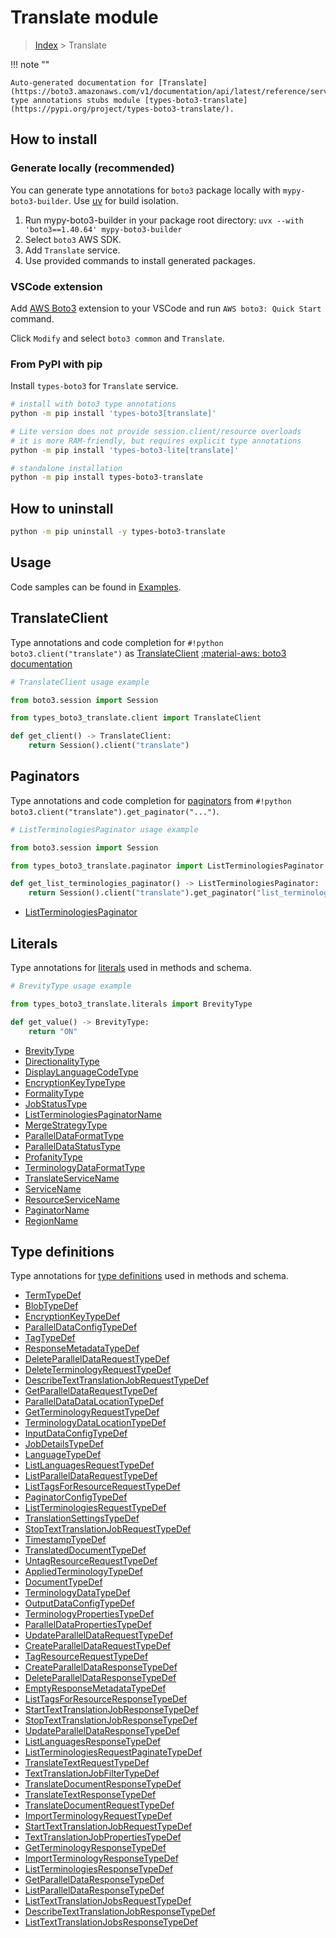 #  Translate module

> [Index](../README.md) > Translate

!!! note ""

    Auto-generated documentation for [Translate](https://boto3.amazonaws.com/v1/documentation/api/latest/reference/services/translate.html#translate)
    type annotations stubs module [types-boto3-translate](https://pypi.org/project/types-boto3-translate/).

## How to install

### Generate locally (recommended)

You can generate type annotations for `boto3` package locally with `mypy-boto3-builder`.
Use [uv](https://docs.astral.sh/uv/getting-started/installation/) for build isolation.

1. Run mypy-boto3-builder in your package root directory: `uvx --with 'boto3==1.40.64' mypy-boto3-builder`
1. Select `boto3` AWS SDK.
1. Add `Translate` service.
1. Use provided commands to install generated packages.


### VSCode extension

Add [AWS Boto3](https://marketplace.visualstudio.com/items?itemName=Boto3typed.boto3-ide)
extension to your VSCode and run `AWS boto3: Quick Start` command.

Click `Modify` and select `boto3 common` and `Translate`.


### From PyPI with pip

Install `types-boto3` for `Translate` service.

```bash
# install with boto3 type annotations
python -m pip install 'types-boto3[translate]'

# Lite version does not provide session.client/resource overloads
# it is more RAM-friendly, but requires explicit type annotations
python -m pip install 'types-boto3-lite[translate]'

# standalone installation
python -m pip install types-boto3-translate
```



## How to uninstall

```bash
python -m pip uninstall -y types-boto3-translate
```

## Usage

Code samples can be found in [Examples](./usage.md).

## TranslateClient

Type annotations and code completion for  `#!python boto3.client("translate")` as [TranslateClient](./client.md)
[:material-aws: boto3 documentation](https://boto3.amazonaws.com/v1/documentation/api/latest/reference/services/translate.html#Translate.Client)

```python
# TranslateClient usage example

from boto3.session import Session

from types_boto3_translate.client import TranslateClient

def get_client() -> TranslateClient:
    return Session().client("translate")
```


## Paginators

Type annotations and code completion for [paginators](./paginators.md)
from `#!python boto3.client("translate").get_paginator("...")`.

```python
# ListTerminologiesPaginator usage example

from boto3.session import Session

from types_boto3_translate.paginator import ListTerminologiesPaginator

def get_list_terminologies_paginator() -> ListTerminologiesPaginator:
    return Session().client("translate").get_paginator("list_terminologies"))
```

- [ListTerminologiesPaginator](./paginators.md#listterminologiespaginator)









## Literals

Type annotations for [literals](./literals.md) used in methods and schema.

```python
# BrevityType usage example

from types_boto3_translate.literals import BrevityType

def get_value() -> BrevityType:
    return "ON"
```

- [BrevityType](./literals.md#brevitytype)
- [DirectionalityType](./literals.md#directionalitytype)
- [DisplayLanguageCodeType](./literals.md#displaylanguagecodetype)
- [EncryptionKeyTypeType](./literals.md#encryptionkeytypetype)
- [FormalityType](./literals.md#formalitytype)
- [JobStatusType](./literals.md#jobstatustype)
- [ListTerminologiesPaginatorName](./literals.md#listterminologiespaginatorname)
- [MergeStrategyType](./literals.md#mergestrategytype)
- [ParallelDataFormatType](./literals.md#paralleldataformattype)
- [ParallelDataStatusType](./literals.md#paralleldatastatustype)
- [ProfanityType](./literals.md#profanitytype)
- [TerminologyDataFormatType](./literals.md#terminologydataformattype)
- [TranslateServiceName](./literals.md#translateservicename)
- [ServiceName](./literals.md#servicename)
- [ResourceServiceName](./literals.md#resourceservicename)
- [PaginatorName](./literals.md#paginatorname)
- [RegionName](./literals.md#regionname)




## Type definitions

Type annotations for [type definitions](./type_defs.md) used in methods and schema.

- [TermTypeDef](./type_defs.md#termtypedef)
- [BlobTypeDef](./type_defs.md#blobtypedef)
- [EncryptionKeyTypeDef](./type_defs.md#encryptionkeytypedef)
- [ParallelDataConfigTypeDef](./type_defs.md#paralleldataconfigtypedef)
- [TagTypeDef](./type_defs.md#tagtypedef)
- [ResponseMetadataTypeDef](./type_defs.md#responsemetadatatypedef)
- [DeleteParallelDataRequestTypeDef](./type_defs.md#deleteparalleldatarequesttypedef)
- [DeleteTerminologyRequestTypeDef](./type_defs.md#deleteterminologyrequesttypedef)
- [DescribeTextTranslationJobRequestTypeDef](./type_defs.md#describetexttranslationjobrequesttypedef)
- [GetParallelDataRequestTypeDef](./type_defs.md#getparalleldatarequesttypedef)
- [ParallelDataDataLocationTypeDef](./type_defs.md#paralleldatadatalocationtypedef)
- [GetTerminologyRequestTypeDef](./type_defs.md#getterminologyrequesttypedef)
- [TerminologyDataLocationTypeDef](./type_defs.md#terminologydatalocationtypedef)
- [InputDataConfigTypeDef](./type_defs.md#inputdataconfigtypedef)
- [JobDetailsTypeDef](./type_defs.md#jobdetailstypedef)
- [LanguageTypeDef](./type_defs.md#languagetypedef)
- [ListLanguagesRequestTypeDef](./type_defs.md#listlanguagesrequesttypedef)
- [ListParallelDataRequestTypeDef](./type_defs.md#listparalleldatarequesttypedef)
- [ListTagsForResourceRequestTypeDef](./type_defs.md#listtagsforresourcerequesttypedef)
- [PaginatorConfigTypeDef](./type_defs.md#paginatorconfigtypedef)
- [ListTerminologiesRequestTypeDef](./type_defs.md#listterminologiesrequesttypedef)
- [TranslationSettingsTypeDef](./type_defs.md#translationsettingstypedef)
- [StopTextTranslationJobRequestTypeDef](./type_defs.md#stoptexttranslationjobrequesttypedef)
- [TimestampTypeDef](./type_defs.md#timestamptypedef)
- [TranslatedDocumentTypeDef](./type_defs.md#translateddocumenttypedef)
- [UntagResourceRequestTypeDef](./type_defs.md#untagresourcerequesttypedef)
- [AppliedTerminologyTypeDef](./type_defs.md#appliedterminologytypedef)
- [DocumentTypeDef](./type_defs.md#documenttypedef)
- [TerminologyDataTypeDef](./type_defs.md#terminologydatatypedef)
- [OutputDataConfigTypeDef](./type_defs.md#outputdataconfigtypedef)
- [TerminologyPropertiesTypeDef](./type_defs.md#terminologypropertiestypedef)
- [ParallelDataPropertiesTypeDef](./type_defs.md#paralleldatapropertiestypedef)
- [UpdateParallelDataRequestTypeDef](./type_defs.md#updateparalleldatarequesttypedef)
- [CreateParallelDataRequestTypeDef](./type_defs.md#createparalleldatarequesttypedef)
- [TagResourceRequestTypeDef](./type_defs.md#tagresourcerequesttypedef)
- [CreateParallelDataResponseTypeDef](./type_defs.md#createparalleldataresponsetypedef)
- [DeleteParallelDataResponseTypeDef](./type_defs.md#deleteparalleldataresponsetypedef)
- [EmptyResponseMetadataTypeDef](./type_defs.md#emptyresponsemetadatatypedef)
- [ListTagsForResourceResponseTypeDef](./type_defs.md#listtagsforresourceresponsetypedef)
- [StartTextTranslationJobResponseTypeDef](./type_defs.md#starttexttranslationjobresponsetypedef)
- [StopTextTranslationJobResponseTypeDef](./type_defs.md#stoptexttranslationjobresponsetypedef)
- [UpdateParallelDataResponseTypeDef](./type_defs.md#updateparalleldataresponsetypedef)
- [ListLanguagesResponseTypeDef](./type_defs.md#listlanguagesresponsetypedef)
- [ListTerminologiesRequestPaginateTypeDef](./type_defs.md#listterminologiesrequestpaginatetypedef)
- [TranslateTextRequestTypeDef](./type_defs.md#translatetextrequesttypedef)
- [TextTranslationJobFilterTypeDef](./type_defs.md#texttranslationjobfiltertypedef)
- [TranslateDocumentResponseTypeDef](./type_defs.md#translatedocumentresponsetypedef)
- [TranslateTextResponseTypeDef](./type_defs.md#translatetextresponsetypedef)
- [TranslateDocumentRequestTypeDef](./type_defs.md#translatedocumentrequesttypedef)
- [ImportTerminologyRequestTypeDef](./type_defs.md#importterminologyrequesttypedef)
- [StartTextTranslationJobRequestTypeDef](./type_defs.md#starttexttranslationjobrequesttypedef)
- [TextTranslationJobPropertiesTypeDef](./type_defs.md#texttranslationjobpropertiestypedef)
- [GetTerminologyResponseTypeDef](./type_defs.md#getterminologyresponsetypedef)
- [ImportTerminologyResponseTypeDef](./type_defs.md#importterminologyresponsetypedef)
- [ListTerminologiesResponseTypeDef](./type_defs.md#listterminologiesresponsetypedef)
- [GetParallelDataResponseTypeDef](./type_defs.md#getparalleldataresponsetypedef)
- [ListParallelDataResponseTypeDef](./type_defs.md#listparalleldataresponsetypedef)
- [ListTextTranslationJobsRequestTypeDef](./type_defs.md#listtexttranslationjobsrequesttypedef)
- [DescribeTextTranslationJobResponseTypeDef](./type_defs.md#describetexttranslationjobresponsetypedef)
- [ListTextTranslationJobsResponseTypeDef](./type_defs.md#listtexttranslationjobsresponsetypedef)

